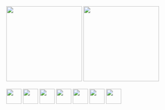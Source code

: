 <div>
  <img height="200px" src="https://github-readme-stats.vercel.app/api?username=1zeno&show_icons=true&theme=dracula&include_all_commits=true&count_private=true" />
  <img height="200px" src="https://github-readme-stats.vercel.app/api/top-langs?username=1zeno&layout=compact&show_icons=true&theme=dracula&include_all_commits=true&count_private=true" />
</div>
<div>
  <br>
  <img align="center" width="40px" src="https://cdn.jsdelivr.net/gh/devicons/devicon/icons/html5/html5-original.svg" />
  <img align="center" width="40px" src="https://cdn.jsdelivr.net/gh/devicons/devicon/icons/css3/css3-original.svg" />
  <img align="center" width="40px" src="https://cdn.jsdelivr.net/gh/devicons/devicon/icons/javascript/javascript-original.svg" />
  <img align="center" width="40px" src="https://cdn.jsdelivr.net/gh/devicons/devicon/icons/typescript/typescript-original.svg" />
  <img align="center" width="40px" src="https://cdn.jsdelivr.net/gh/devicons/devicon/icons/react/react-original.svg" />
  <img align="center" width="40px" src="https://cdn.jsdelivr.net/gh/devicons/devicon/icons/nodejs/nodejs-original.svg" />
  <img align="center" width="40px" src="https://cdn.jsdelivr.net/gh/devicons/devicon/icons/php/php-original.svg" />
</div>
